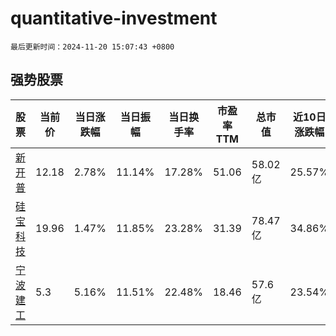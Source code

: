 # quantitative-investment

`最后更新时间：2024-11-20 15:07:43 +0800`

## 强势股票

|股票|当前价|当日涨跌幅|当日振幅|当日换手率|市盈率TTM|总市值|近10日涨跌幅|
|----|----|----|----|----|----|----|----|
|[新开普](https://xueqiu.com/S/SZ300248)|12.18|2.78%|11.14%|17.28%|51.06|58.02亿|25.57%|
|[硅宝科技](https://xueqiu.com/S/SZ300019)|19.96|1.47%|11.85%|23.28%|31.39|78.47亿|34.86%|
|[宁波建工](https://xueqiu.com/S/SH601789)|5.3|5.16%|11.51%|22.48%|18.46|57.6亿|23.54%|
